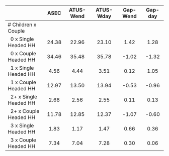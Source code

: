 
|                      |         ASEC |    ATUS-Wend |    ATUS-Wday |     Gap-Wend |      Gap-day |
| -------------------- | :----------: | :----------: | :----------: | :----------: | :----------: |
| # Children x Couple  |              |              |              |              |              |
| &nbsp;&nbsp;0 x Single Headed HH |        24.38 |        22.96 |        23.10 |         1.42 |         1.28 |
| &nbsp;&nbsp;0 x Couple Headed HH |        34.46 |        35.48 |        35.78 |        -1.02 |        -1.32 |
| &nbsp;&nbsp;1 x Single Headed HH |         4.56 |         4.44 |         3.51 |         0.12 |         1.05 |
| &nbsp;&nbsp;1 x Couple Headed HH |        12.97 |        13.50 |        13.94 |        -0.53 |        -0.96 |
| &nbsp;&nbsp;2+ x Single Headed HH |         2.68 |         2.56 |         2.55 |         0.11 |         0.13 |
| &nbsp;&nbsp;2+ x Couple Headed HH |        11.78 |        12.85 |        12.37 |        -1.07 |        -0.60 |
| &nbsp;&nbsp;3 x Single Headed HH |         1.83 |         1.17 |         1.47 |         0.66 |         0.36 |
| &nbsp;&nbsp;3 x Couple Headed HH |         7.34 |         7.04 |         7.28 |         0.30 |         0.06 |

